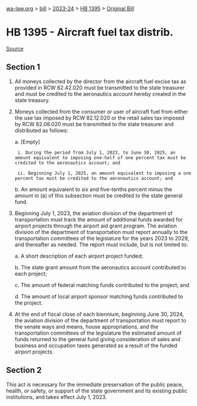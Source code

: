 [wa-law.org](/) > [bill](/bill/) > [2023-24](/bill/2023-24/) > [HB 1395](/bill/2023-24/hb/1395/) > [Original Bill](/bill/2023-24/hb/1395/1/)

# HB 1395 - Aircraft fuel tax distrib.

[Source](http://lawfilesext.leg.wa.gov/biennium/2023-24/Pdf/Bills/House%20Bills/1395.pdf)

## Section 1
1. All moneys collected by the director from the aircraft fuel excise tax as provided in RCW 82.42.020 must be transmitted to the state treasurer and must be credited to the aeronautics account hereby created in the state treasury.

2. Moneys collected from the consumer or user of aircraft fuel from either the use tax imposed by RCW 82.12.020 or the retail sales tax imposed by RCW 82.08.020 must be transmitted to the state treasurer and distributed as follows:

    a. [Empty]

        i. During the period from July 1, 2023, to June 30, 2025, an amount equivalent to imposing one-half of one percent tax must be credited to the aeronautics account; and

        ii. Beginning July 1, 2025, an amount equivalent to imposing a one percent tax must be credited to the aeronautics account; and

    b. An amount equivalent to six and five-tenths percent minus the amount in (a) of this subsection must be credited to the state general fund.

3. Beginning July 1, 2023, the aviation division of the department of transportation must track the amount of additional funds awarded for airport projects through the airport aid grant program. The aviation division of the department of transportation must report annually to the transportation committees of the legislature for the years 2023 to 2029, and thereafter as needed. The report must include, but is not limited to:

    a. A short description of each airport project funded;

    b. The state grant amount from the aeronautics account contributed to each project;

    c. The amount of federal matching funds contributed to the project; and

    d. The amount of local airport sponsor matching funds contributed to the project.

4. At the end of fiscal close of each biennium, beginning June 30, 2024, the aviation division of the department of transportation must report to the senate ways and means, house appropriations, and the transportation committees of the legislature the estimated amount of funds returned to the general fund giving consideration of sales and business and occupation taxes generated as a result of the funded airport projects.

## Section 2
This act is necessary for the immediate preservation of the public peace, health, or safety, or support of the state government and its existing public institutions, and takes effect July 1, 2023.
